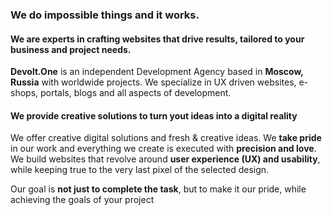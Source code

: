 ### We do impossible things and it works.

#### We are experts in crafting websites that drive results, tailored to your business and project needs.

**Devolt.One** is an independent Development Agency based in **Moscow, Russia** with worldwide projects. We specialize in UX driven websites, e-shops, portals, blogs and all aspects of development.

#### We provide creative solutions to turn yout ideas into a digital reality

We offer creative digital solutions and fresh & creative ideas. We **take pride** in our work and everything we create is executed with **precision and love**. We build websites that revolve around **user experience (UX) and usability**, while keeping true to the very last pixel of the selected design.

Our goal is **not just to complete the task**, but to make it our pride, while achieving the goals of your project

